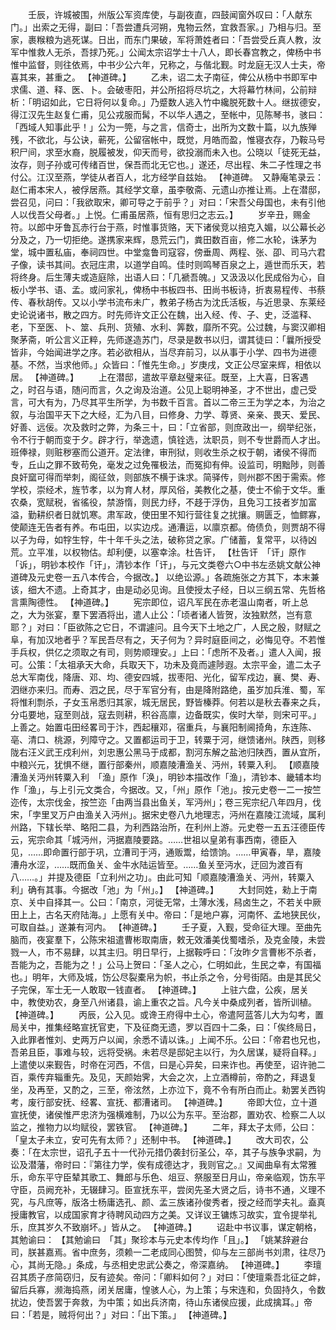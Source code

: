 <!-- { "loadSidebar": true } -->
　　壬辰，许城被围，州版公军资库使，与副夜直，四鼓闻窗外叹曰：「人献东门。」出索之无得，副曰：「吾尝遭兵河朔，鬼物云然，宜救吾家。」乃相与归。至家，裹糇粮为逃死谋。日出，而东门果破，军将萧姓者曰：「吾尝受丘真人教，汝军中惟救人无杀，吾捄乃死。」公闻太宗诏学士十八人，即长春宫教之，俾杨中书惟中监督，则往依焉，中书少公六年，兄称之，与偕北觐。时龙庭无汉人士夫，帝喜其来，甚重之。 【神道碑。】 
　　乙未，诏二太子南征，俾公从杨中书即军中求儒、道、释、医、卜。会破枣阳，并公所招将尽坑之，大将幕竹林间，公前辩析：「明诏如此，它日将何以复命。」乃蹙数人逃入竹中纔脱死数十人。继拔德安，得江汉先生赵复仁甫，见公戎服而髯，不以华人遇之，至帐中，见陈琴书，骇曰：「西域人知事此乎！」公为一筦，与之言，信奇士，出所为文数十篇，以九族殚残，不欲北，与公诀，蕲死，公留宿帐中，既觉，月皓而盈，惟寝衣存，乃鞍马号积尸间，求至水裔，脱履被发，仰天而号，欲投溺而未入也。公晓以「徒死无益，汝存，则子孙或可传绪百世，保吾而北无它也。」遂还，尽出程、朱二子性理之书付公。江汉至燕，学徒从者百人，北方经学自兹始。 【神道碑。　又静庵笔录云：赵仁甫本宋人，被俘居燕。其经学文章，虽李敬斋、元遗山亦推让焉。上在潜邸，尝召见，问曰：「我欲取宋，卿可导之于前乎？」对曰：「宋吾父母国也，未有引他人以伐吾父母者。」上悦。仁甫虽居燕，恒有思归之志云。】 
　　岁辛丑，赐金符。以郎中牙鲁瓦赤行台于燕，时惟事货赂，天下诸侯竞以掊克入媚，以公幕长必分及之，乃一切拒绝。遂携家来辉，恳荒云门，粪田数百亩，修二水轮，诛茅为堂，城中置私庙，奉祠四世。中堂龛鲁司寇容，傍垂周、两程、张、卲、司马六君子像，读书其间。衣冠庄肃，以道学自鸣。佳时则鸣琴百泉之上，遁世而乐天，若将终身。后生薄夫或造庭除，出语人曰：「几褫吾魄。」又汲汲以化民成俗为心，自板小学书、语、孟。或问家礼，俾杨中书板四书、田尚书板诗，折衷易程传、书蔡传、春秋胡传。又以小学书流布未广，教弟子杨古为沈氏活板，与近思录、东莱经史论说诸书，散之四方。时先师许文正公在魏，出入经、传、子、史，泛滥释、老，下至医、卜、筮、兵刑、货殖、水利、筭数，靡所不究。公过魏，与窦汉卿相聚茅斋，听公言义正粹，先师遂造苏门，尽录是数书以归，谓其徒曰：「曩所授受皆非，今始闻进学之序。若必欲相从，当尽弃前习，以从事于小学、四书为进德基。不然，当求他师。」众皆曰：「惟先生命。」岁庚戌，文正公尽室来辉，相依以居。 【神道碑。】 
　　上在潜邸，遣故平章赵璧来征。既至，上大喜，日客遇之，时召与语，随问而言，久之询及治道。公见上聪明神圣，才不世出，虚己受言，可大有为，乃尽其平生所学，为书数千百言。首以二帝三王为学之本，为治之叙，与治国平天下之大经，汇为八目，曰修身、力学、尊贤、亲亲、畏天、爱民、好善、远佞。次及救时之弊，为条三十，曰：「立省部，则庶政出一，纲举纪张，令不行于朝而变于夕。辟才行，举逸遗，慎铨选，汰职员，则不专世爵而人才出。班俸禄，则赃秽塞而公道开。定法律，审刑狱，则收生杀之权于朝，诸侯不得而专，丘山之罪不致苟免，毫发之过免罹极法，而冤抑有伸。设监司，明黜陟，则善良奸窳可得而举刺，阁征敛，则部族不横于诛求。简驿传，则州郡不困于需索。修学校，崇经术，旌节孝，以为育人材，厚风俗，美教化之基，使士不偷于文华。重农桑，宽赋税，省徭役，禁游惰，则民力纾，不趍于浮伪，且免习工技者岁加富溢，勤耕织者日就饥寒。肃军政，使田里不知行营往复之扰攘。赒匮乏，恤鳏寡，使颠连无告者有养。布屯田，以实边戍。通漕运，以廪京都。倚债负，则贾胡不得以子为母，如牸生牸，牛十年千头之法，破称贷之家。广储蓄，复常平，以待凶荒。立平准，以权物估。却利便，以塞幸涂。杜告讦， 【杜告讦　「讦」原作「诉」，明钞本校作「讦」，清钞本作「讦」，与元文类卷六○中书左丞姚文献公神道碑及元史卷一五八本传合，今据改。】 以绝讼源。」各疏施张之方其下，本末兼该，细大不遗。上奇其才，由是动必见询。且使授太子经，日以三纲五常、先哲格言熏陶德性。 【神道碑。】 
　　宪宗即位，诏凡军民在赤老温山南者，听上总之，大为张宴，羣下罢酒将出，遣人止公：「顷者诸人皆贺，汝独默然，岂有意耶？」对曰：「臣欲陈之它日，不谓遽问。且今天下土地之广，人民之殷，财赋之阜，有加汉地者乎？军民吾尽有之，天子何为？异时庭臣间之，必悔见夺。不若惟手兵权，供亿之须取之有司，则势顺理安。」上曰：「虑所不及者。」遣人入闻，报可。公策：「太祖承天大命，兵取天下，功未及竟而遽陟遐。太宗平金，遣二太子总大军南伐，降唐、邓、均、德安四城，拔枣阳、光化，留军戍边，襄、樊、寿、泗继亦来归。而寿、泗之民，尽于军官分有，由是降附路绝，虽岁加兵淮、蜀，军将惟利剽杀，子女玉帛悉归其家，城无居民，野皆榛莽。何若以是秋去春来之兵，分屯要地，寇至则战，寇去则耕，积谷高廪，边备既实，俟时大举，则宋可平。」上善之。始置屯田经畧司于汴，西起穰邓，宿重兵，与襄阳制阃掎角，东连陈、亳、清口、桃源，列障守之。又置都运司于卫，转粟于河，继馈诸州。陕西，则移陇右汪义武王戍利州，刘忠惠公黑马于成都，割河东解之盐池归陕西，置从宜所，中粮兴元，犹惧不继，置行部秦州，顺嘉陵漕渔关、沔州，转粟入利。 【顺嘉陵漕渔关沔州转粟入利　「渔」原作「涣」，明钞本描改作「渔」，清钞本、畿辅本均作「渔」，与上引元文类合，今据改。又，「州」原作「池」。按元史卷一二一按竺迩传，太宗伐金，按竺迩「由两当县出鱼关，军沔州」；卷三宪宗纪八年四月，伐宋，「孛里叉万户由渔关入沔州」。据宋史卷八九地理志，沔州在嘉陵江流域，属利州路，下辖长举、略阳二县，为利西路治所，在利州上游。元史卷一五五汪德臣传云，宪宗命其「城沔州，沔据嘉陵要路。……世祖以皇弟有事西南，德臣入见，……即命置行部于巩，立漕司于沔，通贩鬻，给馈饷。……甲寅春，旱，嘉陵漕舟水涩，……既而鱼关、金牛水陆运皆至。……鱼关至沔水，迂回为渡百有八……。」并提及德臣「立利州之功」。由此可知「顺嘉陵漕渔关、沔州，转粟入利」确有其事。今据改「池」为「州」。】 【神道碑。】 
　　大封同姓，勑上于南京、关中自择其一。公曰：「南京，河徙无常，土薄水浅，舄卤生之，不若关中厥田上上，古名天府陆海。」上愿有关中。帝曰：「是地户寡，河南怀、孟地狭民伙，可取自益。」遂兼有河内。 【神道碑。】 
　　壬子夏，入觐，受命征大理。至曲先脑而，夜宴羣下，公陈宋祖遣曹彬取南唐，敕无效潘美伐蜀嗜杀，及克金陵，未尝戮一人，市不易肆，以其主归。明日早行，上据鞍呼曰：「汝昨夕言曹彬不杀者，吾能为之，吾能为之！」公马上贺曰：「圣人之心，仁明如此，生民之幸，有国福也。」明年，大师及城，饬公尽裂橐帛为帜，书止杀之令，分号街陌。由是其民父子完保，军士无一人敢取一钱直者。 【神道碑。】 
　　上驻六盘，公疾，居关中，教使劝农，身至八州诸县，谕上重农之旨。凡今关中桑成列者，皆所训植。 【神道碑。】 
　　丙辰，公入见。或谗王府得中土心，帝遣阿蓝答儿大为勾考，置局关中，推集经略宣抚官吏，下及征商无遗，罗以百四十二条，曰：「俟终局日，入此罪者惟刘、史两万户以闻，余悉不请以诛。」上闻不乐。公曰：「帝君也兄也，吾弟且臣，事难与较，远将受祸。未若尽是邸妃主以行，为久居谋，疑将自释。」上遣使以来觐告，时帝在河西，不信，曰是心异矣，曰来诈也。再使至，诏许驰二百，乘传弃辎重先。及见，天颜始霁，大会之次，上立酒樽前，帝酌之，拜退复坐，及再至，又酌之，三至，帝泫然，上亦泣下，竟不令有所白而止。勑罢关西钩考，废行部安抚、经畧、宣抚、都漕诸司。 【神道碑。】 
　　帝即大位，立十道宣抚使，诸侯惟严忠济为强横难制，乃以公为东平。至治郡，置劝农、检察二人以监之，推物力以均赋役，罢铁官。 【神道碑。】 
　　二年，拜太子太师，公曰：「皇太子未立，安可先有太师？」还制中书。 【神道碑。】 
　　改大司农，公奏：「在太宗世，诏孔子五十一代孙元措仍袭封衍圣公，卒，其子与族争求嗣，为讼及潜藩，帝时曰：『第往力学，俟有成德达才，我则官之。』又闻曲阜有太常雅乐，命东平守臣辇其歌工、舞郎与乐色、俎豆、祭服至日月山，帝亲临观，饬东平守臣，员阙充补，无辍肆习。臣宣抚东平，尝闵先圣大贤之后，诗书不通，义理不究，与凡庶等，版洛士杨庸选孔、颜、孟三族诸孙俊秀者，授之经而学夫礼。盍真授庸教官，以成国家育才待聘风动四方之美。又详议王镛炼习故实，宜令提举礼乐，庶其岁久不致崩坏。」皆从之。 【神道碑。】 
　　诏赴中书议事，谋定朝格，其勉谕曰： 【其勉谕曰　「其」聚珍本与元史本传均作「且」。】 「姚某辞避台司，朕甚嘉焉。省中庶务，须赖一二老成同心图赞，仰与左三部尚书刘肃，往尽乃心，其尚无隐。」条成，与丞相史忠武公奏之，帝深嘉纳。 【神道碑。】 
　　李璮召其质子彦简窃归，反有迹矣。帝问：「卿料如何？」对曰：「使璮乘吾北征之衅，留后兵寡，濒海捣燕，闭关居庸，惶骇人心，为上策；与宋连和，负固持久，令数扰边，使吾罢于奔救，为中策；如出兵济南，待山东诸侯应援，此成擒耳。」帝曰：「若是，贼将何出？」对曰：「出下策。」 【神道碑。】 
